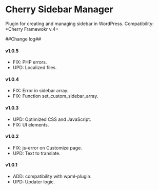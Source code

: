 # Cherry Sidebar Manager
Plugin for creating and managing sidebar in WordPress.
Сompatibility: *Cherry Framewokr v.4+

##Change log##

#### v1.0.5 ####

* FIX: PHP errors.
* UPD: Localized files.

#### v1.0.4 ####

* FIX: Error in sidebar array.
* FIX: Function set_custom_sidebar_array.

#### v1.0.3 ####

* UPD: Optimized CSS and JavaScript.
* FIX: UI elements.

#### v1.0.2 ####

* FIX: js-error on Customize page.
* UPD: Text to translate.

#### v1.0.1 ####

* ADD: compatibility with wpml-plugin.
* UPD: Updater logic.